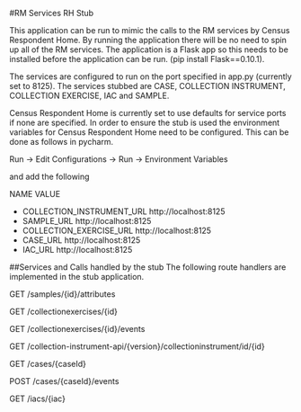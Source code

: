 #RM Services RH Stub

This application can be run to mimic the calls to the RM services by Census Respondent Home. By running the application there will be no need to spin up all of the RM services. The application is a Flask app so this needs to be installed before the application can be run. (pip install Flask==0.10.1). 


The services are configured to run on the port specified in app.py (currently set to 8125). The services stubbed are CASE, COLLECTION INSTRUMENT, COLLECTION EXERCISE, IAC and SAMPLE.

Census Respondent Home is currently set to use defaults for service ports if none are specified. In order to ensure the stub is used the environment variables for Census Respondent Home need to be configured. This can be done as follows in pycharm.

Run -> Edit Configurations -> Run -> Environment Variables

and add the following
 
NAME						VALUE
* COLLECTION_INSTRUMENT_URL 	http://localhost:8125
* SAMPLE_URL					http://localhost:8125
* COLLECTION_EXERCISE_URL		http://localhost:8125
* CASE_URL						http://localhost:8125
* IAC_URL						http://localhost:8125

##Services and Calls handled by the stub
The following route handlers are implemented in the stub application.

GET /samples/{id}/attributes

GET /collectionexercises/{id}

GET /collectionexercises/{id}/events

GET /collection-instrument-api/{version}/collectioninstrument/id/{id}	

GET /cases/{caseId}

POST /cases/{caseId}/events

GET /iacs/{iac}



